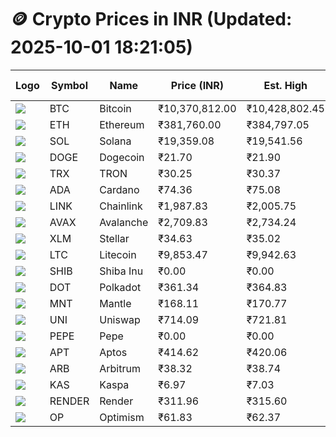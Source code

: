 # 🪙 Crypto Prices in INR (Updated: 2025-10-01 18:21:05)

| Logo | Symbol | Name       | Price (INR) | Est. High | Est. Low | Gross Profit | Fees | Net Profit | ROI % |
|------|--------|------------|-------------|-----------|----------|---------------|------|-------------|--------|
| ![](https://coin-images.coingecko.com/coins/images/1/large/bitcoin.png?1696501400) | BTC    | Bitcoin    | ₹10,370,812.00 | ₹10,428,802.45 | ₹10,312,821.55 | ₹1,124.63 | ₹200.00 | ₹924.63 | 0.92% |
| ![](https://coin-images.coingecko.com/coins/images/279/large/ethereum.png?1696501628) | ETH    | Ethereum   | ₹381,760.00 | ₹384,797.05 | ₹378,722.95 | ₹1,603.84 | ₹200.00 | ₹1,403.84 | 1.40% |
| ![](https://coin-images.coingecko.com/coins/images/4128/large/solana.png?1718769756) | SOL    | Solana     | ₹19,359.08 | ₹19,541.56 | ₹19,176.61 | ₹1,903.10 | ₹200.00 | ₹1,703.10 | 1.70% |
| ![](https://coin-images.coingecko.com/coins/images/5/large/dogecoin.png?1696501409) | DOGE   | Dogecoin   | ₹21.70 | ₹21.90 | ₹21.50 | ₹1,883.94 | ₹200.00 | ₹1,683.94 | 1.68% |
| ![](https://coin-images.coingecko.com/coins/images/1094/large/tron-logo.png?1696502193) | TRX    | TRON       | ₹30.25 | ₹30.37 | ₹30.13 | ₹766.56 | ₹200.00 | ₹566.56 | 0.57% |
| ![](https://coin-images.coingecko.com/coins/images/975/large/cardano.png?1696502090) | ADA    | Cardano    | ₹74.36 | ₹75.08 | ₹73.64 | ₹1,951.35 | ₹200.00 | ₹1,751.35 | 1.75% |
| ![](https://coin-images.coingecko.com/coins/images/877/large/chainlink-new-logo.png?1696502009) | LINK   | Chainlink  | ₹1,987.83 | ₹2,005.75 | ₹1,969.91 | ₹1,819.42 | ₹200.00 | ₹1,619.42 | 1.62% |
| ![](https://coin-images.coingecko.com/coins/images/12559/large/Avalanche_Circle_RedWhite_Trans.png?1696512369) | AVAX   | Avalanche  | ₹2,709.83 | ₹2,734.24 | ₹2,685.42 | ₹1,817.70 | ₹200.00 | ₹1,617.70 | 1.62% |
| ![](https://coin-images.coingecko.com/coins/images/100/large/fmpFRHHQ_400x400.jpg?1735231350) | XLM    | Stellar    | ₹34.63 | ₹35.02 | ₹34.24 | ₹2,295.76 | ₹200.00 | ₹2,095.76 | 2.10% |
| ![](https://coin-images.coingecko.com/coins/images/2/large/litecoin.png?1696501400) | LTC    | Litecoin   | ₹9,853.47 | ₹9,942.63 | ₹9,764.31 | ₹1,826.15 | ₹200.00 | ₹1,626.15 | 1.63% |
| ![](https://coin-images.coingecko.com/coins/images/11939/large/shiba.png?1696511800) | SHIB   | Shiba Inu  | ₹0.00 | ₹0.00 | ₹0.00 | ₹1,709.87 | ₹200.00 | ₹1,509.87 | 1.51% |
| ![](https://coin-images.coingecko.com/coins/images/12171/large/polkadot.png?1696512008) | DOT    | Polkadot   | ₹361.34 | ₹364.83 | ₹357.85 | ₹1,950.82 | ₹200.00 | ₹1,750.82 | 1.75% |
| ![](https://coin-images.coingecko.com/coins/images/30980/large/Mantle-Logo-mark.png?1739213200) | MNT    | Mantle     | ₹168.11 | ₹170.77 | ₹165.45 | ₹3,211.17 | ₹200.00 | ₹3,011.17 | 3.01% |
| ![](https://coin-images.coingecko.com/coins/images/12504/large/uniswap-logo.png?1720676669) | UNI    | Uniswap    | ₹714.09 | ₹721.81 | ₹706.37 | ₹2,186.83 | ₹200.00 | ₹1,986.83 | 1.99% |
| ![](https://coin-images.coingecko.com/coins/images/29850/large/pepe-token.jpeg?1696528776) | PEPE   | Pepe       | ₹0.00 | ₹0.00 | ₹0.00 | ₹2,040.59 | ₹200.00 | ₹1,840.59 | 1.84% |
| ![](https://coin-images.coingecko.com/coins/images/26455/large/aptos_round.png?1696525528) | APT    | Aptos      | ₹414.62 | ₹420.06 | ₹409.18 | ₹2,659.22 | ₹200.00 | ₹2,459.22 | 2.46% |
| ![](https://coin-images.coingecko.com/coins/images/16547/large/arb.jpg?1721358242) | ARB    | Arbitrum   | ₹38.32 | ₹38.74 | ₹37.90 | ₹2,232.37 | ₹200.00 | ₹2,032.37 | 2.03% |
| ![](https://coin-images.coingecko.com/coins/images/25751/large/kaspa-icon-exchanges.png?1696524837) | KAS    | Kaspa      | ₹6.97 | ₹7.03 | ₹6.91 | ₹1,736.61 | ₹200.00 | ₹1,536.61 | 1.54% |
| ![](https://coin-images.coingecko.com/coins/images/11636/large/rndr.png?1696511529) | RENDER | Render     | ₹311.96 | ₹315.60 | ₹308.31 | ₹2,364.46 | ₹200.00 | ₹2,164.46 | 2.16% |
| ![](https://coin-images.coingecko.com/coins/images/25244/large/Optimism.png?1696524385) | OP     | Optimism   | ₹61.83 | ₹62.37 | ₹61.29 | ₹1,762.11 | ₹200.00 | ₹1,562.11 | 1.56% |
